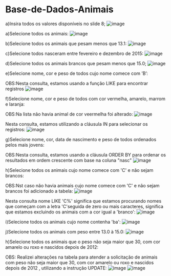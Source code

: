# Base-de-Dados-Animais

a)Insira todos os valores disponíveis no slide 8;
![image](https://github.com/fabianor135/Base-de-Dados-Animais/assets/84815028/6b2e2f5d-7836-42d8-bd2b-2ccf32220489)

a)Selecione todos os animais:
![image](https://github.com/fabianor135/Base-de-Dados-Animais/assets/84815028/a3158d6f-ef5d-46f5-87cc-0a7909ec6592)

b)Selecione todos os animais que pesam menos que 13.1:
![image](https://github.com/fabianor135/Base-de-Dados-Animais/assets/84815028/3599c45f-57fd-4693-864a-15a7d00d5d4f)

c)Selecione todos nasceram entre fevereiro e dezembro de 2015:
![image](https://github.com/fabianor135/Base-de-Dados-Animais/assets/84815028/ae68b08d-6f73-45dd-9edb-c5b6407271aa)

d)Selecione todos os animais brancos que pesam menos que 15.0;
![image](https://github.com/fabianor135/Base-de-Dados-Animais/assets/84815028/35f7505d-f788-47ef-8905-86023f62bb71)

e)Selecione nome, cor e peso de todos cujo nome comece com ’B’:

OBS:Nesta consulta, estamos usando a função LIKE para encontrar registros 
![image](https://github.com/fabianor135/Base-de-Dados-Animais/assets/84815028/3fd8c82d-7f73-4546-bca9-a711e7b6524a)

f)Selecione nome, cor e peso de todos com cor vermelha, amarelo, marrom e laranja:

OBS:Na lista não havia animal de cor veermelha foi alterado:
![image](https://github.com/fabianor135/Base-de-Dados-Animais/assets/84815028/dad84c5e-aaf5-4560-a0c5-33df5092c9df)

Nesta consulta, estamos utilizando a cláusula IN para selecionar os registros:
![image](https://github.com/fabianor135/Base-de-Dados-Animais/assets/84815028/f8230beb-d52f-45f4-8f88-a94c284a79a0)

g)Selecione nome, cor, data de nascimento e peso de todos ordenados pelos mais jovens:

OBS:Nesta consulta, estamos usando a cláusula ORDER BY para ordenar os resultados em ordem crescente com base na coluna "nasc"
![image](https://github.com/fabianor135/Base-de-Dados-Animais/assets/84815028/19f49baf-727f-46d4-9e0a-9b959541f5cd)

h)Selecione todos os animais cujo nome comece com 'C' e não sejam brancos:

OBS:Nst caso não havia animais cujo nome comece com 'C' e não sejam brancos foi adicionado a tabela:
![image](https://github.com/fabianor135/Base-de-Dados-Animais/assets/84815028/61da6fa0-a151-4e54-a69c-e860b9f988bb)

Nesta consulta nome LIKE 'C%' significa que estamos procurando nomes que começam com a letra 'C'seguida de zero ou mais caracteres, significa que estamos excluindo os animais com a cor igual a 'branco':
![image](https://github.com/fabianor135/Base-de-Dados-Animais/assets/84815028/919cb528-ccb5-456b-a8c1-f65323f1f572)

i)Selecione todos os animais cujo nome contenha 'ba':
![image](https://github.com/fabianor135/Base-de-Dados-Animais/assets/84815028/11503996-e3b9-4ee3-b769-01b3358caa71)

j)Selecione todos os animais com peso entre 13.0 à 15.0:
![image](https://github.com/fabianor135/Base-de-Dados-Animais/assets/84815028/6bcfc3a2-986c-4526-858e-5daa6265b330)

h)Selecione todos os animais que o peso não seja maior que 30, com cor amarelo ou roxo e nascidos depois de 2012:

OBS: Realizei alterações na tabela para atender a solicitação de animais com peso não seja maior que 30, com cor amarelo ou roxo e nascidos depois de 2012 , utilizando a instrução UPDATE:
![image](https://github.com/fabianor135/Base-de-Dados-Animais/assets/84815028/57586443-93d6-4736-ae37-63917a4a69bf)
![image](https://github.com/fabianor135/Base-de-Dados-Animais/assets/84815028/8f598455-8a0e-444f-90de-5fce5bffba3c)





















